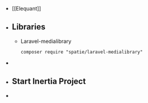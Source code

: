 - [[Elequant]]
- ## Libraries
	- Laravel-medialibrary
	  ```
	  composer require "spatie/laravel-medialibrary"
	  ```
-
- ## Start Inertia Project
-